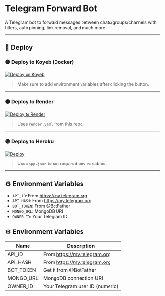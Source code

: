 # Telegram Forward Bot

A Telegram bot to forward messages between chats/groups/channels with filters, auto pinning, link removal, and much more.

---

## 🚀 Deploy

### 🟣 Deploy to Koyeb (Docker)
[![Deploy on Koyeb](https://www.koyeb.com/static/images/deploy/button.svg)](https://app.koyeb.com/deploy?type=docker&gitprovider=github&repository=jairamjiki/Forward-bot&branch=main)

> Make sure to add environment variables after clicking the button.

---

### 🟠 Deploy to Render
[![Deploy to Render](https://render.com/images/deploy-to-render-button.svg)](https://render.com/deploy?repo=https://github.com/jairamjiki/Forward-bot)

> Uses `render.yaml` from this repo.

---

### 🟣 Deploy to Heroku
[![Deploy](https://www.herokucdn.com/deploy/button.svg)](https://heroku.com/deploy?template=https://github.com/jairamjiki/Forward-bot)

> Uses `app.json` to set required env variables.

---

## ⚙️ Environment Variables

- `API_ID`: From https://my.telegram.org
- `API_HASH`: From https://my.telegram.org
- `BOT_TOKEN`: From @BotFather
- `MONGO_URL`: MongoDB URI
- `OWNER_ID`: Your Telegram ID


## ⚙️ Environment Variables

| Name       | Description                         |
|------------|-------------------------------------|
| API_ID     | From https://my.telegram.org        |
| API_HASH   | From https://my.telegram.org        |
| BOT_TOKEN  | Get it from @BotFather              |
| MONGO_URL  | MongoDB connection URI              |
| OWNER_ID   | Your Telegram user ID (numeric)     |
